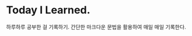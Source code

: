 Today I Learned. 
=====================================   
하루하루 공부한 걸 기록하기. 간단한 마크다운 문법을 활용하여 매일 매일 기록한다.

